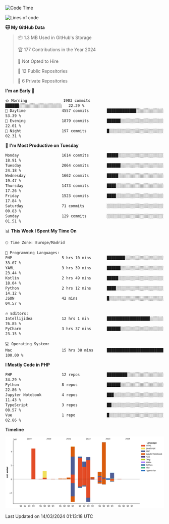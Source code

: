 <!--START_SECTION:waka-->
![Code Time](http://img.shields.io/badge/Code%20Time-93%20hrs%2032%20mins-blue)

![Lines of code](https://img.shields.io/badge/From%20Hello%20World%20I%27ve%20Written-27.5%20million%20lines%20of%20code-blue)

**🐱 My GitHub Data** 

> 📦 1.3 MB Used in GitHub's Storage 
 > 
> 🏆 177 Contributions in the Year 2024
 > 
> 🚫 Not Opted to Hire
 > 
> 📜 12 Public Repositories 
 > 
> 🔑 6 Private Repositories 
 > 
**I'm an Early 🐤** 

```text
🌞 Morning                1903 commits        ██████░░░░░░░░░░░░░░░░░░░   22.29 % 
🌆 Daytime                4557 commits        █████████████░░░░░░░░░░░░   53.39 % 
🌃 Evening                1879 commits        ██████░░░░░░░░░░░░░░░░░░░   22.01 % 
🌙 Night                  197 commits         █░░░░░░░░░░░░░░░░░░░░░░░░   02.31 % 
```
📅 **I'm Most Productive on Tuesday** 

```text
Monday                   1614 commits        █████░░░░░░░░░░░░░░░░░░░░   18.91 % 
Tuesday                  2064 commits        ██████░░░░░░░░░░░░░░░░░░░   24.18 % 
Wednesday                1662 commits        █████░░░░░░░░░░░░░░░░░░░░   19.47 % 
Thursday                 1473 commits        ████░░░░░░░░░░░░░░░░░░░░░   17.26 % 
Friday                   1523 commits        ████░░░░░░░░░░░░░░░░░░░░░   17.84 % 
Saturday                 71 commits          ░░░░░░░░░░░░░░░░░░░░░░░░░   00.83 % 
Sunday                   129 commits         ░░░░░░░░░░░░░░░░░░░░░░░░░   01.51 % 
```


📊 **This Week I Spent My Time On** 

```text
🕑︎ Time Zone: Europe/Madrid

💬 Programming Languages: 
PHP                      5 hrs 10 mins       ████████░░░░░░░░░░░░░░░░░   33.07 % 
YAML                     3 hrs 39 mins       ██████░░░░░░░░░░░░░░░░░░░   23.44 % 
Kotlin                   2 hrs 49 mins       █████░░░░░░░░░░░░░░░░░░░░   18.04 % 
Python                   2 hrs 12 mins       ████░░░░░░░░░░░░░░░░░░░░░   14.12 % 
JSON                     42 mins             █░░░░░░░░░░░░░░░░░░░░░░░░   04.57 % 

🔥 Editors: 
Intellijidea             12 hrs 1 min        ███████████████████░░░░░░   76.85 % 
PyCharm                  3 hrs 37 mins       ██████░░░░░░░░░░░░░░░░░░░   23.15 % 

💻 Operating System: 
Mac                      15 hrs 38 mins      █████████████████████████   100.00 % 
```

**I Mostly Code in PHP** 

```text
PHP                      12 repos            █████████░░░░░░░░░░░░░░░░   34.29 % 
Python                   8 repos             ██████░░░░░░░░░░░░░░░░░░░   22.86 % 
Jupyter Notebook         4 repos             ███░░░░░░░░░░░░░░░░░░░░░░   11.43 % 
TypeScript               3 repos             ██░░░░░░░░░░░░░░░░░░░░░░░   08.57 % 
Vue                      1 repo              █░░░░░░░░░░░░░░░░░░░░░░░░   02.86 % 
```



**Timeline**

![Lines of Code chart](https://raw.githubusercontent.com/danisoronellas/danisoronellas/main/assets/bar_graph.png)


 Last Updated on 14/03/2024 01:13:18 UTC
<!--END_SECTION:waka-->
